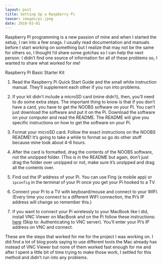 ```yaml
---
layout: post
title: Setting Up a Raspberry Pi
teaser: images/pi.jpeg
date: 2018-03-01
---
```


Raspberry Pi programming is a new passion of mine and when I started the setup, I ran into a few snags. I usually read documentation and manuals before I start working on something but I realize that may not be the same for others so, I thought I’d share some gotchas so I can help the next person. I didn’t find one source of information for all of these problems so, I wanted to share what worked for me!

Raspberry Pi Basic Starter Kit

1. Read the Raspberry Pi Quick Start Guide and the small white instruction manual. They’ll supplement each other if you run into problems.

2. If your kit didn’t include a microSD card (mine didn’t), then, you’ll need to do some extra steps. The important thing to know is that if you don’t have a card, you have to get the NOOBS software on your Pi. You can’t just download the software and put it on the Pi. Download the software on your computer and read the README. The README will give you specific instructions on how to get the software on your Pi.

3. Format your microSD card. Follow the exact instructions on the NOOBS README! It’s going to take a while to format so go do other stuff because mine took about 4-6 hours.

4. After the card is formatted, drag the contents of the NOOBS software, not the unzipped folder. (This is in the README but again, don’t just drag the folder over unzipped or not, make sure it’s unzipped and drag all the contents over.

5. Find out the IP address of your Pi. You can use Fing (a mobile app) or `ipconfig` in the terminal of your Pi once you get your Pi hooked to a TV.

6. Connect your Pi to a TV with keyboard/mouse and connect to your WIFI. (Every time you connect to a different WIFI connection, the Pi’s IP address will change so remember this.)

7. If you want to connect your Pi wirelessly to your MacBook like I did, install VNC Viewer on MacBook and on the Pi follow these instructions: [here](https://www.raspberrypi.org/documentation/remote-access/vnc/README.md) (Skip to: Authenticating to VNC server). You’ll enter your Pi’s IP address on VNC and connect.

These are the steps that worked for me for the project I was working on. I did find a lot of blog posts saying to use different tools the Mac already has instead of VNC Viewer but none of them worked fast enough for me and after I spent a little bit of time trying to make those work, I settled for this method and didn’t run into any problems.
